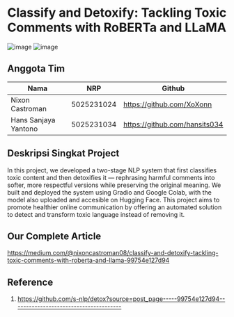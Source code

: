 # Classify and Detoxify: Tackling Toxic Comments with RoBERTa and LLaMA

![image](https://github.com/user-attachments/assets/89129e03-7253-40ea-aa77-a1a4163d3303)
![image](https://github.com/user-attachments/assets/a523894a-802b-4a3f-986d-18f5bcf54c12)

## Anggota Tim
| Nama       | NRP        | Github  |
|------------|------------|---------|
| Nixon Castroman     | 5025231024 | https://github.com/XoXonn |
| Hans Sanjaya Yantono | 5025231034 | https://github.com/hansits034 |

## Deskripsi Singkat Project
In this project, we developed a two-stage NLP system that first classifies toxic content and then detoxifies it — rephrasing harmful comments into softer, more respectful versions while preserving the original meaning.
We built and deployed the system using Gradio and Google Colab, with the model also uploaded and accesible on Hugging Face.
This project aims to promote healthier online communication by offering an automated solution to detect and transform toxic language instead of removing it.

## Our Complete Article
https://medium.com/@nixoncastroman08/classify-and-detoxify-tackling-toxic-comments-with-roberta-and-llama-99754e127d94

## Reference
1. https://github.com/s-nlp/detox?source=post_page-----99754e127d94---------------------------------------
